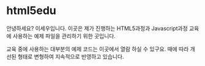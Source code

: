 html5edu
========
안녕하세요? 이세우입니다.
이곳은 제가 진행하는 HTML5과정과 Javascript과정 교육에 사용하는
예제 파일을 관리하기 위한 곳입니다.

교육 중에 사용하는 대부분의 예제 코드는 이곳에서 열람 하실 수 있구요.
때에 따라 개선된 형태로 변형하여 지속적으로 반영하고 있습니다.

